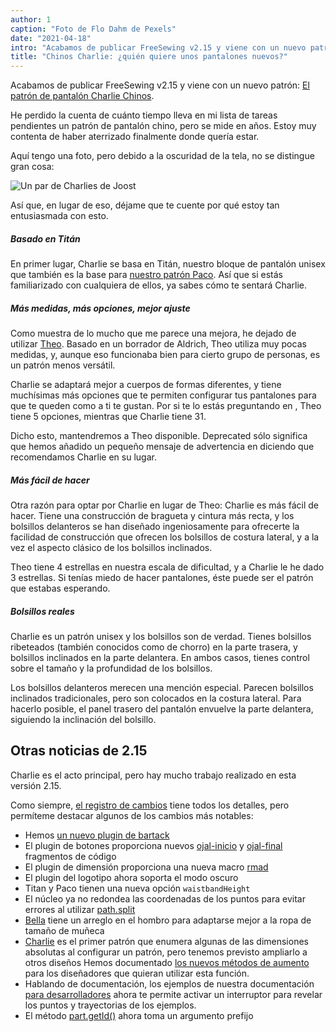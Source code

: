 ```yaml
---
author: 1
caption: "Foto de Flo Dahm de Pexels"
date: "2021-04-18"
intro: "Acabamos de publicar FreeSewing v2.15 y viene con un nuevo patrón: El patrón de pantalón Charlie Chinos ."
title: "Chinos Charlie: ¿quién quiere unos pantalones nuevos?"
---
```



Acabamos de publicar FreeSewing v2.15 y viene con un nuevo patrón: [El patrón de pantalón Charlie Chinos](/designs/charlie/).

He perdido la cuenta de cuánto tiempo lleva en mi lista de tareas pendientes un patrón de pantalón chino, pero se mide en años. Estoy muy contenta de haber aterrizado finalmente donde quería estar.

Aquí tengo una foto, pero debido a la oscuridad de la tela, no se distingue gran cosa:

![Un par de Charlies de Joost](https://posts.freesewing.org/uploads/joost_b8dee41025.jpg)


Así que, en lugar de eso, déjame que te cuente por qué estoy tan entusiasmada con esto.

##### Basado en Titán

En primer lugar, Charlie se basa en Titán, nuestro bloque de pantalón unisex que también es la base para [nuestro patrón Paco](/designs/paco/). Así que si estás familiarizado con cualquiera de ellos, ya sabes cómo te sentará Charlie.

##### Más medidas, más opciones, mejor ajuste

Como muestra de lo mucho que me parece una mejora, he dejado de utilizar [Theo](/designs/theo/). Basado en un borrador de Aldrich, Theo utiliza muy pocas medidas, y, aunque eso funcionaba bien para cierto grupo de personas, es un patrón menos versátil.

Charlie se adaptará mejor a cuerpos de formas diferentes, y tiene muchísimas más opciones que te permiten configurar tus pantalones para que te queden como a ti te gustan. Por si te lo estás preguntando en , Theo tiene 5 opciones, mientras que Charlie tiene 31.

Dicho esto, mantendremos a Theo disponible. Deprecated sólo significa que hemos añadido un pequeño mensaje de advertencia en diciendo que recomendamos Charlie en su lugar.

##### Más fácil de hacer

Otra razón para optar por Charlie en lugar de Theo: Charlie es más fácil de hacer. Tiene una construcción de bragueta y cintura más recta, y los bolsillos delanteros se han diseñado ingeniosamente para ofrecerte la facilidad de construcción que ofrecen los bolsillos de costura lateral, y a la vez el aspecto clásico de los bolsillos inclinados.

Theo tiene 4 estrellas en nuestra escala de dificultad, y a Charlie le he dado 3 estrellas. Si tenías miedo de hacer pantalones, éste puede ser el patrón que estabas esperando.

##### Bolsillos reales

Charlie es un patrón unisex y los bolsillos son de verdad. Tienes bolsillos ribeteados (también conocidos como de chorro) en la parte trasera, y bolsillos inclinados en la parte delantera. En ambos casos, tienes control sobre el tamaño y la profundidad de los bolsillos.

Los bolsillos delanteros merecen una mención especial. Parecen bolsillos inclinados tradicionales, pero son colocados en la costura lateral. Para hacerlo posible, el panel trasero del pantalón envuelve la parte delantera, siguiendo la inclinación del bolsillo.

## Otras noticias de 2.15

Charlie es el acto principal, pero hay mucho trabajo realizado en esta versión 2.15.

Como siempre, [el registro de cambios](https://github.com/freesewing/freesewing/blob/develop/CHANGELOG.md) tiene todos los detalles, pero permíteme destacar algunos de los cambios más notables:

 - Hemos [un nuevo plugin de bartack](https://freesewing.dev/reference/plugins/bartack/)
 - El plugin de botones [](https://freesewing.dev/reference/plugins/buttons/) proporciona nuevos [ojal-inicio](https://freesewing.dev/reference/snippets/buttonhole-start) y [ojal-final](https://freesewing.dev/reference/snippets/buttonhole-end) fragmentos de código
 - El plugin de dimensión [](https://freesewing.dev/reference/plugins/dimension/) proporciona una nueva macro [rmad](https://freesewing.dev/reference/macros/rmad/)
 - El plugin del logotipo [](https://freesewing.dev/reference/plugins/logo/) ahora soporta el modo oscuro
 - Titan y Paco tienen una nueva opción `waistbandHeight`
 - El núcleo ya no redondea las coordenadas de los puntos para evitar errores al utilizar [path.split](https://freesewing.dev/reference/api/path/split/)
 - [Bella](/designs/bella/) tiene un arreglo en el hombro para adaptarse mejor a la ropa de tamaño de muñeca
 - [Charlie](/designs/charlie/) es el primer patrón que enumera algunas de las dimensiones absolutas al configurar un patrón, pero tenemos previsto ampliarlo a otros diseños Hemos documentado [los nuevos métodos de aumento](https://freesewing.dev/reference/api/part/raise) para los diseñadores que quieran utilizar esta función.
 - Hablando de documentación, los ejemplos de nuestra documentación [para desarrolladores](https://freesewing.dev/) ahora te permite activar un interruptor para revelar los puntos y trayectorias de los ejemplos.
 - El método [part.getId()](https://freesewing.dev/reference/api/part/getid/) ahora toma un argumento prefijo


